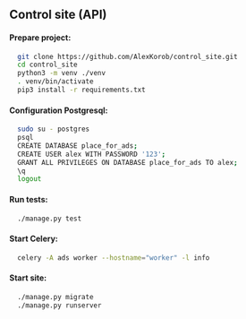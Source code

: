 ## Control site (API)

#### Prepare project:

```bash
  git clone https://github.com/AlexKorob/control_site.git
  cd control_site
  python3 -m venv ./venv
  . venv/bin/activate
  pip3 install -r requirements.txt
```

#### Configuration Postgresql:

```bash
  sudo su - postgres
  psql
  CREATE DATABASE place_for_ads;
  CREATE USER alex WITH PASSWORD '123';
  GRANT ALL PRIVILEGES ON DATABASE place_for_ads TO alex;
  \q
  logout
```

#### Run tests:

```bash
  ./manage.py test
```

#### Start Celery:

```bash
  celery -A ads worker --hostname="worker" -l info
```

#### Start site:

```bash
  ./manage.py migrate
  ./manage.py runserver
```

